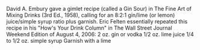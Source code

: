 David A. Embury gave a gimlet recipe (called a Gin Sour) in The Fine Art of Mixing Drinks (3rd Ed., 1958), calling for an 8:2:1 gin/lime (or lemon) juice/simple syrup ratio plus garnish. Eric Felten essentially repeated this recipe in his "How's Your Drink Column" in The Wall Street Journal Weekend Edition of August 4, 2006:
2 oz. gin or vodka
1/2 oz. lime juice
1/4 to 1/2 oz. simple syrup
Garnish with a lime
